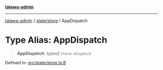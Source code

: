 [**talawa-admin**](../../../README.md)

***

[talawa-admin](../../../README.md) / [state/store](../README.md) / AppDispatch

# Type Alias: AppDispatch

> **AppDispatch**: *typeof* `store.dispatch`

Defined in: [src/state/store.ts:8](https://github.com/bint-Eve/talawa-admin/blob/3ea1bc8148fd1f2efa92a17958ea5a5df0d9cc86/src/state/store.ts#L8)
